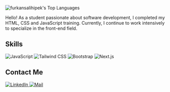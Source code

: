 ![furkansalihipek's Top Languages](https://github-readme-stats.vercel.app/api/top-langs/?username=furkansalihipek&theme=vue&show_icons=true&hide_border=false&layout=compact)

Hello! As a student passionate about software development, I completed my HTML, CSS and JavaScript training. Currently, I continue to work intensively to specialize in the front-end field.

## Skills

![JavaScript](https://img.shields.io/badge/-JavaScript-000?style=flat&logo=javascript&logoColor=yellow)
![Tailwind CSS](https://img.shields.io/badge/-Tailwind%20CSS-38b2ac?style=flat&logo=tailwind-css&logoColor=white)
![Bootstrap](https://img.shields.io/badge/-Bootstrap-563d7c?style=flat&logo=bootstrap&logoColor=white)
![Next.js](https://img.shields.io/badge/-Next.js-000000?style=flat&logo=next.js&logoColor=white)

## Contact Me

<div>
    <a href="https://www.linkedin.com/in/furkansalihipek/" target="_blank">
        <img src="https://img.shields.io/badge/linkedin-%23000000.svg?&style=flat-square&logo=linkedin&logoColor=white" alt="LinkedIn"/>
    </a>
    <a href="mailto:furkan@ipek.dev">
        <img src="https://img.shields.io/badge/mail-%23000000.svg?&style=flat-square&logo=gmail&logoColor=white" alt="Mail"/>
    </a>
</div>
